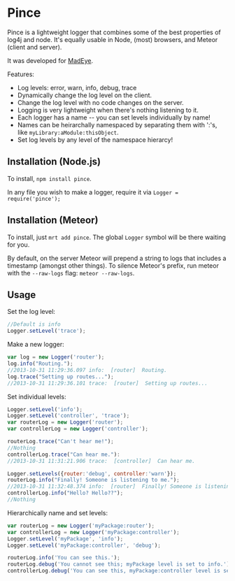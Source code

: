 Pince
=====

Pince is a lightweight logger that combines some of the best
properties of log4j and node.  It's equally usable in Node, (most)
browsers, and Meteor (client and server).

It was developed for [MadEye](https://madeye.io).

Features:

* Log levels: error, warn, info, debug, trace
* Dynamically change the log level on the client.
* Change the log level with no code changes on the server.
* Logging is very lightweight when there's nothing listening to it.
* Each logger has a name -- you can set levels individually by name!
* Names can be heirarchally namespaced by separating them with ':'s, like
  `myLibrary:aModule:thisObject`.
* Set log levels by any level of the namespace hierarcy!


Installation (Node.js)
----------------------
To install, `npm install pince`.

In any file you wish to make a logger, require it via
`Logger = require('pince');`

Installation (Meteor)
---------------------
To install, just `mrt add pince`.  The global `Logger` symbol will be there
waiting for you.

By default, on the server Meteor will prepend a string to logs that includes
a timestamp (amongst other things).  To silence Meteor's prefix, run meteor
with the `--raw-logs` flag: `meteor --raw-logs`.

Usage
----------

Set the log level:
```javascript
//Default is info
Logger.setLevel('trace');
```

Make a new logger:
```javascript
var log = new Logger('router');
log.info("Routing.");
//2013-10-31 11:29:36.097 info:  [router]  Routing.
log.trace("Setting up routes...");
//2013-10-31 11:29:36.101 trace:  [router]  Setting up routes...
```

Set individual levels:
```javascript
Logger.setLevel('info');
Logger.setLevel('controller', 'trace');
var routerLog = new Logger('router');
var controllerLog = new Logger('controller');

routerLog.trace("Can't hear me!");
//Nothing
controllerLog.trace("Can hear me."):
//2013-10-31 11:31:21.906 trace:  [controller]  Can hear me.

Logger.setLevels({router:'debug', controller:'warn'});
routerLog.info("Finally! Someone is listening to me.");
//2013-10-31 11:32:48.374 info:  [router]  Finally! Someone is listening to me.
controllerLog.info("Hello? Hello??");
//Nothing
```

Hierarchically name and set levels:
```javascript
var routerLog = new Logger('myPackage:router');
var controllerLog = new Logger('myPackage:controller');
Logger.setLevel('myPackage', 'info');
Logger.setLevel('myPackage:controller', 'debug');

routerLog.info('You can see this.');
routerLog.debug('You cannot see this; myPackage level is set to info.');
controllerLog.debug('You can see this, myPackage:controller level is set to debug.');
```
